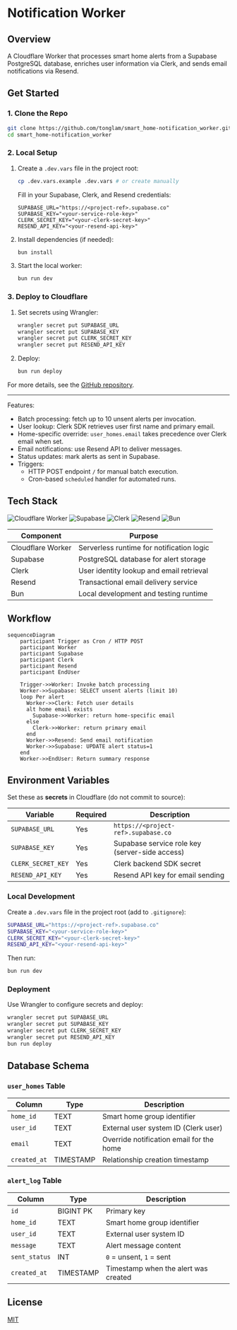 # Notification Worker

## Overview

A Cloudflare Worker that processes smart home alerts from a Supabase PostgreSQL database, enriches user information via Clerk, and sends email notifications via Resend.

## Get Started

### 1. Clone the Repo

```bash
git clone https://github.com/tonglam/smart_home-notification_worker.git
cd smart_home-notification_worker
```

### 2. Local Setup

1. Create a `.dev.vars` file in the project root:

   ```bash
   cp .dev.vars.example .dev.vars # or create manually
   ```

   Fill in your Supabase, Clerk, and Resend credentials:

   ```env
   SUPABASE_URL="https://<project-ref>.supabase.co"
   SUPABASE_KEY="<your-service-role-key>"
   CLERK_SECRET_KEY="<your-clerk-secret-key>"
   RESEND_API_KEY="<your-resend-api-key>"
   ```

2. Install dependencies (if needed):
   ```bash
   bun install
   ```
3. Start the local worker:
   ```bash
   bun run dev
   ```

### 3. Deploy to Cloudflare

1. Set secrets using Wrangler:
   ```bash
   wrangler secret put SUPABASE_URL
   wrangler secret put SUPABASE_KEY
   wrangler secret put CLERK_SECRET_KEY
   wrangler secret put RESEND_API_KEY
   ```
2. Deploy:
   ```bash
   bun run deploy
   ```

For more details, see the [GitHub repository](https://github.com/tonglam/smart_home-notification_worker).

---

Features:

- Batch processing: fetch up to 10 unsent alerts per invocation.
- User lookup: Clerk SDK retrieves user first name and primary email.
- Home-specific override: `user_homes.email` takes precedence over Clerk email when set.
- Email notifications: use Resend API to deliver messages.
- Status updates: mark alerts as sent in Supabase.
- Triggers:
  - HTTP POST endpoint `/` for manual batch execution.
  - Cron-based `scheduled` handler for automated runs.

## Tech Stack

![Cloudflare Worker](https://img.shields.io/badge/Cloudflare-F38020?style=for-the-badge&logo=cloudflare&logoColor=white)
![Supabase](https://img.shields.io/badge/Supabase-3ECF8E?style=for-the-badge&logo=supabase&logoColor=white)
![Clerk](https://img.shields.io/badge/Clerk-0A103A?style=for-the-badge&logo=clerk&logoColor=white)
![Resend](https://img.shields.io/badge/Resend-5A45FF?style=for-the-badge&logo=mailchimp&logoColor=white)
![Bun](https://img.shields.io/badge/Bun-333333?style=for-the-badge&logo=bun&logoColor=white)

| Component         | Purpose                                   |
| ----------------- | ----------------------------------------- |
| Cloudflare Worker | Serverless runtime for notification logic |
| Supabase          | PostgreSQL database for alert storage     |
| Clerk             | User identity lookup and email retrieval  |
| Resend            | Transactional email delivery service      |
| Bun               | Local development and testing runtime     |

## Workflow

```mermaid
sequenceDiagram
    participant Trigger as Cron / HTTP POST
    participant Worker
    participant Supabase
    participant Clerk
    participant Resend
    participant EndUser

    Trigger->>Worker: Invoke batch processing
    Worker->>Supabase: SELECT unsent alerts (limit 10)
    loop Per alert
      Worker->>Clerk: Fetch user details
      alt home email exists
        Supabase->>Worker: return home-specific email
      else
        Clerk->>Worker: return primary email
      end
      Worker->>Resend: Send email notification
      Worker->>Supabase: UPDATE alert status=1
    end
    Worker->>EndUser: Return summary response
```

## Environment Variables

Set these as **secrets** in Cloudflare (do not commit to source):

| Variable           | Required | Description                                    |
| ------------------ | -------- | ---------------------------------------------- |
| `SUPABASE_URL`     | Yes      | `https://<project-ref>.supabase.co`            |
| `SUPABASE_KEY`     | Yes      | Supabase service role key (server-side access) |
| `CLERK_SECRET_KEY` | Yes      | Clerk backend SDK secret                       |
| `RESEND_API_KEY`   | Yes      | Resend API key for email sending               |

### Local Development

Create a `.dev.vars` file in the project root (add to `.gitignore`):

```bash
SUPABASE_URL="https://<project-ref>.supabase.co"
SUPABASE_KEY="<your-service-role-key>"
CLERK_SECRET_KEY="<your-clerk-secret-key>"
RESEND_API_KEY="<your-resend-api-key>"
```

Then run:

```bash
bun run dev
```

### Deployment

Use Wrangler to configure secrets and deploy:

```bash
wrangler secret put SUPABASE_URL
wrangler secret put SUPABASE_KEY
wrangler secret put CLERK_SECRET_KEY
wrangler secret put RESEND_API_KEY
bun run deploy
```

## Database Schema

### `user_homes` Table

| Column       | Type      | Description                              |
| ------------ | --------- | ---------------------------------------- |
| `home_id`    | TEXT      | Smart home group identifier              |
| `user_id`    | TEXT      | External user system ID (Clerk user)     |
| `email`      | TEXT      | Override notification email for the home |
| `created_at` | TIMESTAMP | Relationship creation timestamp          |

### `alert_log` Table

| Column        | Type      | Description                          |
| ------------- | --------- | ------------------------------------ |
| `id`          | BIGINT PK | Primary key                          |
| `home_id`     | TEXT      | Smart home group identifier          |
| `user_id`     | TEXT      | External user system ID              |
| `message`     | TEXT      | Alert message content                |
| `sent_status` | INT       | `0` = unsent, `1` = sent             |
| `created_at`  | TIMESTAMP | Timestamp when the alert was created |

## License

[MIT](LICENSE)
